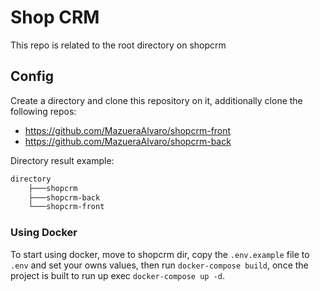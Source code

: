 # Shop CRM

This repo is related to the root directory on shopcrm

## Config
Create a directory and clone this repository on it, additionally clone the following repos: 

- https://github.com/MazueraAlvaro/shopcrm-front
- https://github.com/MazueraAlvaro/shopcrm-back

Directory result example:

```bash
directory
    ├───shopcrm
    ├───shopcrm-back
    └───shopcrm-front
```

### Using Docker
To start using docker, move to shopcrm dir, copy the `.env.example` file to `.env` and set your owns values, then run `docker-compose build`, once the project is built to run up exec `docker-compose up -d`.